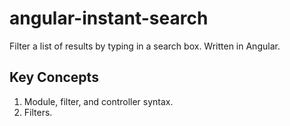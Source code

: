 # angular-instant-search

Filter a list of results by typing in a search box. Written in Angular.

## Key Concepts

1. Module, filter, and controller syntax.
2. Filters.
